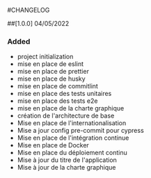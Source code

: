 #CHANGELOG

##[1.0.0] 04/05/2022

### Added

- project initialization
- mise en place de eslint
- mise en place de prettier
- mise en place de husky
- mise en place de commitlint
- mise en place des tests unitaires
- mise en place des tests e2e
- mise en place de la charte graphique
- création de l'architecture de base
- Mise en place de l'internationalisation
- Mise a jour config pre-commit pour cypress
- Mise en place de l'intégration continue
- Mise en place de Docker
- Mise en place du déploiement continu
- Mise à jour du titre de l'application
- Mise à jour de la charte graphique
